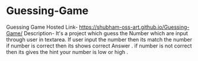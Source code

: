 # Guessing-Game
Guessing Game
Hosted Link-  https://shubham-oss-art.github.io/Guessing-Game/
Description- It's a project which guess the Number which are input through user in textarea. If user input the number then its match the number if number is correct then its shows correct Answer . if number is not correct then its gives the hint your number is low or high .
